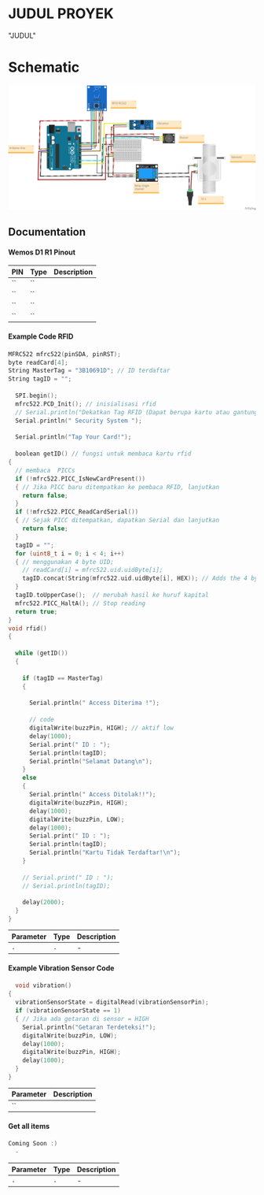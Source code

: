 
# JUDUL PROYEK

"JUDUL"

# Schematic
![Logo](https://github.com/fauziallagan/rfid/blob/master/schematicbaru.png)

## Documentation

#### Wemos D1 R1 Pinout

| PIN | Type     | Description                |
| :-------- | :------- | :------------------------- |
| `` | `` |  |
| `` | `` |  |
| `` | `` | |
| `` | `` | |
#### Example Code RFID 

```C++
MFRC522 mfrc522(pinSDA, pinRST);
byte readCard[4];
String MasterTag = "3B10691D"; // ID terdaftar
String tagID = "";

  SPI.begin();
  mfrc522.PCD_Init(); // inisialisasi rfid
  // Serial.println("Dekatkan Tag RFID (Dapat berupa kartu atau gantungan kunci) ke RFID reader");
  Serial.println(" Security System ");

  Serial.println("Tap Your Card!");

  boolean getID() // fungsi untuk membaca kartu rfid
{
  // membaca  PICCs
  if (!mfrc522.PICC_IsNewCardPresent())
  { // Jika PICC baru ditempatkan ke pembaca RFID, lanjutkan
    return false;
  }
  if (!mfrc522.PICC_ReadCardSerial())
  { // Sejak PICC ditempatkan, dapatkan Serial dan lanjutkan
    return false;
  }
  tagID = "";
  for (uint8_t i = 0; i < 4; i++)
  { // menggunakan 4 byte UID;
    // readCard[i] = mfrc522.uid.uidByte[i];
    tagID.concat(String(mfrc522.uid.uidByte[i], HEX)); // Adds the 4 bytes in a single String variable
  }
  tagID.toUpperCase();  // merubah hasil ke huruf kapital
  mfrc522.PICC_HaltA(); // Stop reading
  return true;
}
void rfid()
{

  while (getID())
  {

    if (tagID == MasterTag)
    {

      Serial.println(" Access Diterima !");

      // code
      digitalWrite(buzzPin, HIGH); // aktif low
      delay(1000);
      Serial.print(" ID : ");
      Serial.println(tagID);
      Serial.println("Selamat Datang\n");
    }
    else
    {
      Serial.println(" Access Ditolak!!");
      digitalWrite(buzzPin, HIGH);
      delay(1000);
      digitalWrite(buzzPin, LOW);
      delay(1000);
      Serial.print(" ID : ");
      Serial.println(tagID);
      Serial.println("Kartu Tidak Terdaftar!\n");
    }

    // Serial.print(" ID : ");
    // Serial.println(tagID);

    delay(2000);
  }
}
```

| Parameter | Type     | Description                       |
| :-------- | :------- | :-------------------------------- |
| `-`      | `-` | - |


#### Example Vibration Sensor Code

```c++
  void vibration()
{
  vibrationSensorState = digitalRead(vibrationSensorPin);
  if (vibrationSensorState == 1)
  { // Jika ada getaran di sensor = HIGH
    Serial.println("Getaran Terdeteksi!");
    digitalWrite(buzzPin, LOW);
    delay(1000);
    digitalWrite(buzzPin, HIGH);
    delay(1000);
  }
}
```

| Parameter | Description                |
| :-------- | :------------------------- |
| `` ||


#### Get all items

```c++
Coming Soon :)
  -
```

| Parameter | Type     | Description                |
| :-------- | :------- | :------------------------- |
| `-` | `-` | - |
